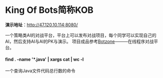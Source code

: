 # King Of Bots简称KOB

**演示地址**：http://47.120.10.114:8080/

一个策略类AI的对战平台，平台上可以发布对战项目，每个同学可以实现自己的AI，然后支持AI与AI的PK与演示。
项目成品参考[Botzone](https://www.botzone.org.cn/)———在线程序对战平台。

#### find . -name '*.java' | xargs cat | wc -l
一个查询Java文件代码总行数的命令

